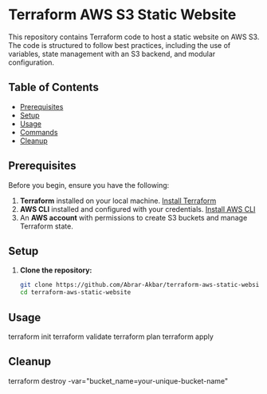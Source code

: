 # Terraform AWS S3 Static Website

This repository contains Terraform code to host a static website on AWS S3. The code is structured to follow best practices, including the use of variables, state management with an S3 backend, and modular configuration.

## Table of Contents
- [Prerequisites](#prerequisites)
- [Setup](#setup)
- [Usage](#usage)
- [Commands](#commands)
- [Cleanup](#cleanup)

## Prerequisites

Before you begin, ensure you have the following:

1. **Terraform** installed on your local machine. [Install Terraform](https://learn.hashicorp.com/tutorials/terraform/install-cli)
2. **AWS CLI** installed and configured with your credentials. [Install AWS CLI](https://docs.aws.amazon.com/cli/latest/userguide/install-cliv2.html)
3. An **AWS account** with permissions to create S3 buckets and manage Terraform state.

## Setup

1. **Clone the repository:**

   ```bash
   git clone https://github.com/Abrar-Akbar/terraform-aws-static-website.git
   cd terraform-aws-static-website

## Usage

   terraform init
   terraform validate
   terraform plan
   terraform apply

## Cleanup

   terraform destroy -var="bucket_name=your-unique-bucket-name"

